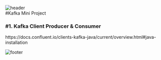 ![header](https://capsule-render.vercel.app/api?type=wave&color=timeGradient&height=300&section=header&text=OneDayOneCommit&fontSize=45)	
#Kafka Mini Project<p>


<h3>#1. Kafka Client Producer & Consumer</h3>
https://docs.confluent.io/clients-kafka-java/current/overview.html#java-installation



![footer](https://capsule-render.vercel.app/api?type=wave&color=timeGradient&height=200&section=footer&fontSize=90)
